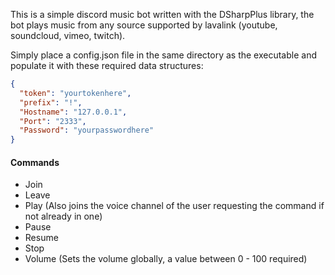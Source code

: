 This is a simple discord music bot written with the DSharpPlus library, the bot plays music from any source supported by lavalink (youtube, soundcloud, vimeo, twitch). 

Simply place a config.json file in the same directory as the executable and populate it with these required data structures:

```JSON
{
  "token": "yourtokenhere",
  "prefix": "!",
  "Hostname": "127.0.0.1",
  "Port": "2333",
  "Password": "yourpasswordhere"
}
```
#### Commands
                
- Join 
- Leave
- Play (Also joins the voice channel of the user requesting the command if not already in one)
- Pause
- Resume
- Stop
- Volume (Sets the volume globally, a value between 0 - 100 required)
     
